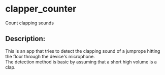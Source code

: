 # clapper_counter

Count clapping sounds

## Description:
This is an app that tries to detect the clapping sound of a jumprope hitting the floor
through the device's microphone.  
The detection method is basic by assuming that a short high volume is a clap.  
